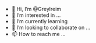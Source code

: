 - 👋 Hi, I’m @Greylreim
- 👀 I’m interested in ...
- 🌱 I’m currently learning 
- 💞️ I’m looking to collaborate on ...
- 📫 How to reach me ...

<!---
Greylreim/Greylreim is a ✨ special ✨ repository because its `README.md` (this file) appears on your GitHub profile.
You can click the Preview link to take a look at your changes.
--->
